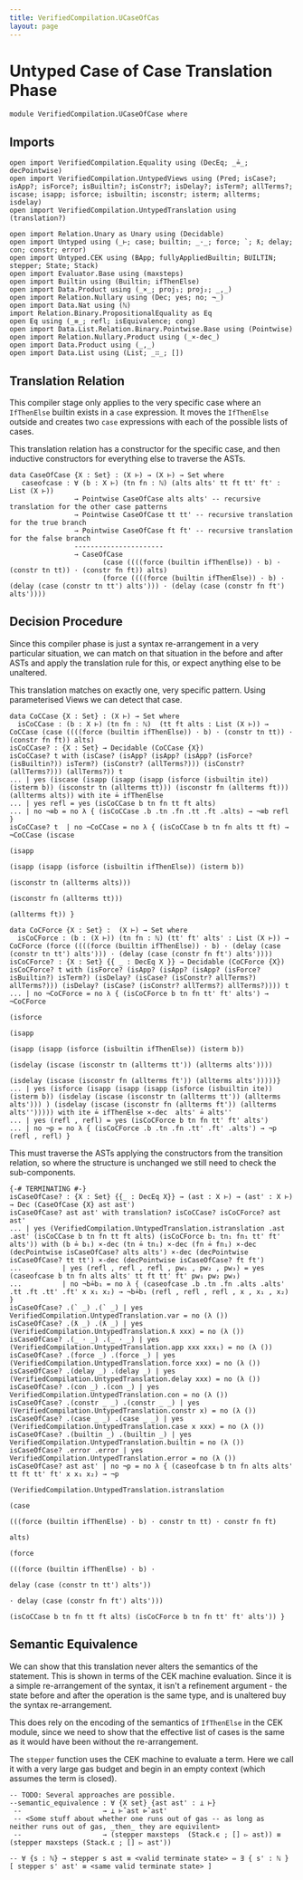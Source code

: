 ```yaml
---
title: VerifiedCompilation.UCaseOfCas
layout: page
---
```

# Untyped Case of Case Translation Phase

```
module VerifiedCompilation.UCaseOfCase where

```
## Imports

```
open import VerifiedCompilation.Equality using (DecEq; _≟_; decPointwise)
open import VerifiedCompilation.UntypedViews using (Pred; isCase?; isApp?; isForce?; isBuiltin?; isConstr?; isDelay?; isTerm?; allTerms?; iscase; isapp; isforce; isbuiltin; isconstr; isterm; allterms; isdelay)
open import VerifiedCompilation.UntypedTranslation using (translation?)

open import Relation.Unary as Unary using (Decidable)
open import Untyped using (_⊢; case; builtin; _·_; force; `; ƛ; delay; con; constr; error)
open import Untyped.CEK using (BApp; fullyAppliedBuiltin; BUILTIN; stepper; State; Stack)
open import Evaluator.Base using (maxsteps)
open import Builtin using (Builtin; ifThenElse)
open import Data.Product using (_×_; proj₁; proj₂; _,_)
open import Relation.Nullary using (Dec; yes; no; ¬_)
open import Data.Nat using (ℕ)
import Relation.Binary.PropositionalEquality as Eq
open Eq using (_≡_; refl; isEquivalence; cong)
open import Data.List.Relation.Binary.Pointwise.Base using (Pointwise)
open import Relation.Nullary.Product using (_×-dec_)
open import Data.Product using (_,_)
open import Data.List using (List; _∷_; [])
```
## Translation Relation

This compiler stage only applies to the very specific case where an `IfThenElse` builtin exists in a `case` expression.
It moves the `IfThenElse` outside and creates two `case` expressions with each of the possible lists of cases. 

This translation relation has a constructor for the specific case, and then inductive constructors for everything else
to traverse the ASTs.

```
data CaseOfCase {X : Set} : (X ⊢) → (X ⊢) → Set where
   caseofcase : ∀ (b : X ⊢) (tn fn : ℕ) (alts alts' tt ft tt' ft' : List (X ⊢))
                → Pointwise CaseOfCase alts alts' -- recursive translation for the other case patterns 
                → Pointwise CaseOfCase tt tt' -- recursive translation for the true branch 
                → Pointwise CaseOfCase ft ft' -- recursive translation for the false branch
                ----------------------
                → CaseOfCase
                       (case ((((force (builtin ifThenElse)) · b) · (constr tn tt)) · (constr fn ft)) alts)
                       (force ((((force (builtin ifThenElse)) · b) · (delay (case (constr tn tt') alts'))) · (delay (case (constr fn ft') alts'))))

```

## Decision Procedure

Since this compiler phase is just a syntax re-arrangement in a very particular situation, we can
match on that situation in the before and after ASTs and apply the translation rule for this, or
expect anything else to be unaltered.

This translation matches on exactly one, very specific pattern. Using parameterised Views we can
detect that case.
```
data CoCCase {X : Set} : (X ⊢) → Set where
  isCoCCase : (b : X ⊢) (tn fn : ℕ)  (tt ft alts : List (X ⊢)) → CoCCase (case ((((force (builtin ifThenElse)) · b) · (constr tn tt)) · (constr fn ft)) alts)
isCoCCase? : {X : Set} → Decidable (CoCCase {X})
isCoCCase? t with (isCase? (isApp? (isApp? (isApp? (isForce? (isBuiltin?)) isTerm?) (isConstr? (allTerms?))) (isConstr? (allTerms?))) (allTerms?)) t
... | yes (iscase (isapp (isapp (isapp (isforce (isbuiltin ite)) (isterm b)) (isconstr tn (allterms tt))) (isconstr fn (allterms ft))) (allterms alts)) with ite ≟ ifThenElse
... | yes refl = yes (isCoCCase b tn fn tt ft alts)
... | no ¬≡b = no λ { (isCoCCase .b .tn .fn .tt .ft .alts) → ¬≡b refl }
isCoCCase? t  | no ¬CoCCase = no λ { (isCoCCase b tn fn alts tt ft) → ¬CoCCase (iscase
                                                                                 (isapp
                                                                                  (isapp (isapp (isforce (isbuiltin ifThenElse)) (isterm b))
                                                                                   (isconstr tn (allterms alts)))
                                                                                  (isconstr fn (allterms tt)))
                                                                                 (allterms ft)) }

data CoCForce {X : Set} :  (X ⊢) → Set where
  isCoCForce : (b : (X ⊢)) (tn fn : ℕ) (tt' ft' alts' : List (X ⊢)) → CoCForce (force ((((force (builtin ifThenElse)) · b) · (delay (case (constr tn tt') alts'))) · (delay (case (constr fn ft') alts'))))
isCoCForce? : {X : Set} {{ _ : DecEq X }} → Decidable (CoCForce {X})
isCoCForce? t with (isForce? (isApp? (isApp? (isApp? (isForce? isBuiltin?) isTerm?) (isDelay? (isCase? (isConstr? allTerms?) allTerms?))) (isDelay? (isCase? (isConstr? allTerms?) allTerms?)))) t
... | no ¬CoCForce = no λ { (isCoCForce b tn fn tt' ft' alts') → ¬CoCForce
                                                                  (isforce
                                                                   (isapp
                                                                    (isapp (isapp (isforce (isbuiltin ifThenElse)) (isterm b))
                                                                     (isdelay (iscase (isconstr tn (allterms tt')) (allterms alts'))))
                                                                    (isdelay (iscase (isconstr fn (allterms ft')) (allterms alts')))))}
... | yes (isforce (isapp (isapp (isapp (isforce (isbuiltin ite)) (isterm b)) (isdelay (iscase (isconstr tn (allterms tt')) (allterms alts'))) ) (isdelay (iscase (isconstr fn (allterms ft')) (allterms alts''))))) with ite ≟ ifThenElse ×-dec  alts' ≟ alts''
... | yes (refl , refl) = yes (isCoCForce b tn fn tt' ft' alts')
... | no ¬p = no λ { (isCoCForce .b .tn .fn .tt' .ft' .alts') → ¬p (refl , refl) }
```
This must traverse the ASTs applying the constructors from the transition relation, so where
the structure is unchanged we still need to check the sub-components.

```
{-# TERMINATING #-}
isCaseOfCase? : {X : Set} {{_ : DecEq X}} → (ast : X ⊢) → (ast' : X ⊢) → Dec (CaseOfCase {X} ast ast')
isCaseOfCase? ast ast' with translation? isCoCCase? isCoCForce? ast ast'
... | yes (VerifiedCompilation.UntypedTranslation.istranslation .ast .ast' (isCoCCase b tn fn tt ft alts) (isCoCForce b₁ tn₁ fn₁ tt' ft' alts')) with (b ≟ b₁) ×-dec (tn ≟ tn₁) ×-dec (fn ≟ fn₁) ×-dec (decPointwise isCaseOfCase? alts alts') ×-dec (decPointwise isCaseOfCase? tt tt') ×-dec (decPointwise isCaseOfCase? ft ft') 
...          | yes (refl , refl , refl , pw₁ , pw₂ , pw₃) = yes (caseofcase b tn fn alts alts' tt ft tt' ft' pw₁ pw₂ pw₃)
...          | no ¬b≟b₁ = no λ { (caseofcase .b .tn .fn .alts .alts' .tt .ft .tt' .ft' x x₁ x₂) → ¬b≟b₁ (refl , refl , refl , x , x₁ , x₂) }
isCaseOfCase? .(` _) .(` _) | yes VerifiedCompilation.UntypedTranslation.var = no (λ ())
isCaseOfCase? .(ƛ _) .(ƛ _) | yes (VerifiedCompilation.UntypedTranslation.ƛ xxx) = no (λ ())
isCaseOfCase? .(_ · _) .(_ · _) | yes (VerifiedCompilation.UntypedTranslation.app xxx xxx₁) = no (λ ())
isCaseOfCase? .(force _) .(force _) | yes (VerifiedCompilation.UntypedTranslation.force xxx) = no (λ ())
isCaseOfCase? .(delay _) .(delay _) | yes (VerifiedCompilation.UntypedTranslation.delay xxx) = no (λ ())
isCaseOfCase? .(con _) .(con _) | yes VerifiedCompilation.UntypedTranslation.con = no (λ ())
isCaseOfCase? .(constr _ _) .(constr _ _) | yes (VerifiedCompilation.UntypedTranslation.constr x) = no (λ ())
isCaseOfCase? .(case _ _) .(case _ _) | yes (VerifiedCompilation.UntypedTranslation.case x xxx) = no (λ ())
isCaseOfCase? .(builtin _) .(builtin _) | yes VerifiedCompilation.UntypedTranslation.builtin = no (λ ())
isCaseOfCase? .error .error | yes VerifiedCompilation.UntypedTranslation.error = no (λ ())
isCaseOfCase? ast ast' | no ¬p = no λ { (caseofcase b tn fn alts alts' tt ft tt' ft' x x₁ x₂) → ¬p
                                                                                      (VerifiedCompilation.UntypedTranslation.istranslation
                                                                                       (case
                                                                                        (((force (builtin ifThenElse) · b) · constr tn tt) · constr fn ft)
                                                                                        alts)
                                                                                       (force
                                                                                        (((force (builtin ifThenElse) · b) ·
                                                                                          delay (case (constr tn tt') alts'))
                                                                                         · delay (case (constr fn ft') alts')))
                                                                                       (isCoCCase b tn fn tt ft alts) (isCoCForce b tn fn tt' ft' alts')) }
```

## Semantic Equivalence

We can show that this translation never alters the semantics of the statement. This is shown
in terms of the CEK machine evaluation. Since it is a simple re-arrangement of the syntax, it
isn't a refinement argument - the state before and after the operation is the same type, and is
unaltered buy the syntax re-arrangement.

This does rely on the encoding of the semantics of `IfThenElse` in the CEK module, since we
need to show that the effective list of cases is the same as it would have been without the re-arrangement.

The `stepper` function uses the CEK machine to evaluate a term. Here we call it with a very
large gas budget and begin in an empty context (which assumes the term is closed).

```
-- TODO: Several approaches are possible. 
--semantic_equivalence : ∀ {X set} {ast ast' : ⊥ ⊢}
 --                    → ⊥ ⊢̂ ast ⊳̂ ast'
 -- <Some stuff about whether one runs out of gas -- as long as neither runs out of gas, _then_ they are equivilent> 
 --                    → (stepper maxsteps  (Stack.ϵ ; [] ▻ ast)) ≡ (stepper maxsteps (Stack.ε ; [] ▻ ast'))

-- ∀ {s : ℕ} → stepper s ast ≡ <valid terminate state> ⇔ ∃ { s' : ℕ } [ stepper s' ast' ≡ <same valid terminate state> ] 
```
